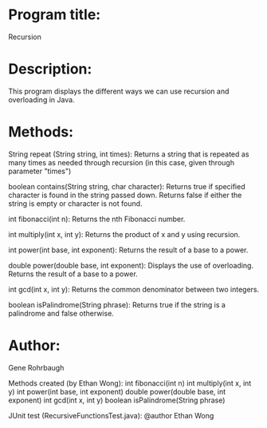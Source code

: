# Program title:
Recursion

# Description:
This program displays the different ways we can use recursion and overloading in Java. 

# Methods:
String repeat (String string, int times):
Returns a string that is repeated as many times as needed through recursion (in this case, given through parameter "times")

boolean contains(String string, char character):
Returns true if specified character is found in the string passed down. Returns false if either the string is empty or character is not found. 

int fibonacci(int n):
Returns the nth Fibonacci number. 

int multiply(int x, int y):
Returns the product of x and y using recursion. 

int power(int base, int exponent):
Returns the result of a base to a power.

double power(double base, int exponent):
Displays the use of overloading. Returns the result of a base to a power.

int gcd(int x, int y):
Returns the common denominator between two integers.

boolean isPalindrome(String phrase):
Returns true if the string is a palindrome and false otherwise.

# Author: 
Gene Rohrbaugh

Methods created (by Ethan Wong):
int fibonacci(int n)
int multiply(int x, int y)
int power(int base, int exponent)
double power(double base, int exponent)
int gcd(int x, int y)
boolean isPalindrome(String phrase)

JUnit test (RecursiveFunctionsTest.java): @author Ethan Wong
